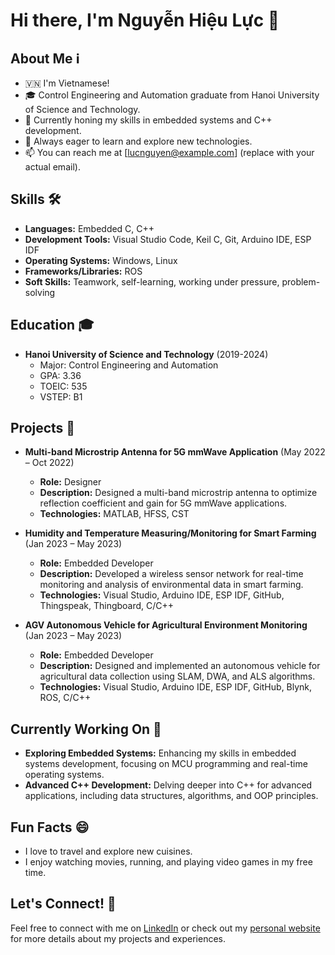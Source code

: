 # Hi there, I'm Nguyễn Hiệu Lực 👋

## About Me ℹ️
- 🇻🇳  I'm Vietnamese!
- 🎓 Control Engineering and Automation graduate from Hanoi University of Science and Technology.
- 💼 Currently honing my skills in embedded systems and C++ development.
- 🌱 Always eager to learn and explore new technologies.
- 📫 You can reach me at [lucnguyen@example.com] (replace with your actual email).

## Skills 🛠️

- **Languages:** Embedded C, C++
- **Development Tools:** Visual Studio Code, Keil C, Git, Arduino IDE, ESP IDF
- **Operating Systems:** Windows, Linux
- **Frameworks/Libraries:** ROS
- **Soft Skills:** Teamwork, self-learning, working under pressure, problem-solving

## Education 🎓

- **Hanoi University of Science and Technology** (2019-2024)
  - Major: Control Engineering and Automation
  - GPA: 3.36
  - TOEIC: 535
  - VSTEP: B1

## Projects 🚀

- **Multi-band Microstrip Antenna for 5G mmWave Application** (May 2022 – Oct 2022)
  - **Role:** Designer
  - **Description:** Designed a multi-band microstrip antenna to optimize reflection coefficient and gain for 5G mmWave applications.
  - **Technologies:** MATLAB, HFSS, CST

- **Humidity and Temperature Measuring/Monitoring for Smart Farming** (Jan 2023 – May 2023)
  - **Role:** Embedded Developer
  - **Description:** Developed a wireless sensor network for real-time monitoring and analysis of environmental data in smart farming.
  - **Technologies:** Visual Studio, Arduino IDE, ESP IDF, GitHub, Thingspeak, Thingboard, C/C++

- **AGV Autonomous Vehicle for Agricultural Environment Monitoring** (Jan 2023 – May 2023)
  - **Role:** Embedded Developer
  - **Description:** Designed and implemented an autonomous vehicle for agricultural data collection using SLAM, DWA, and ALS algorithms.
  - **Technologies:** Visual Studio, Arduino IDE, ESP IDF, GitHub, Blynk, ROS, C/C++

## Currently Working On 🔭

- **Exploring Embedded Systems:** Enhancing my skills in embedded systems development, focusing on MCU programming and real-time operating systems.
- **Advanced C++ Development:** Delving deeper into C++ for advanced applications, including data structures, algorithms, and OOP principles.

## Fun Facts 😄

- I love to travel and explore new cuisines.
- I enjoy watching movies, running, and playing video games in my free time.

## Let's Connect! 🤝

Feel free to connect with me on [LinkedIn](https://www.linkedin.com/in/nguyen-hieu-luc/) or check out my [personal website](https://www.facebook.com/nguyenhieuluc/) for more details about my projects and experiences.
